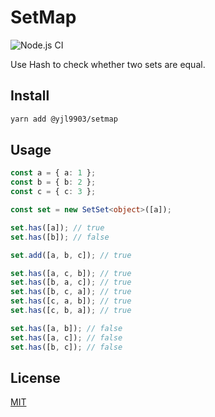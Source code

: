 # SetMap

![Node.js CI](https://github.com/yjl9903/SetMap/workflows/Node.js%20CI/badge.svg)

Use Hash to check whether two sets are equal.

## Install

```bash
yarn add @yjl9903/setmap
```

## Usage

```typescript
const a = { a: 1 };
const b = { b: 2 };
const c = { c: 3 };

const set = new SetSet<object>([a]);

set.has([a]); // true
set.has([b]); // false

set.add([a, b, c]); // true

set.has([a, c, b]); // true
set.has([b, a, c]); // true
set.has([b, c, a]); // true
set.has([c, a, b]); // true
set.has([c, b, a]); // true

set.has([a, b]); // false
set.has([a, c]); // false
set.has([b, c]); // false
```

## License

[MIT](https://github.com/yjl9903/XLex/blob/master/LICENSE)
